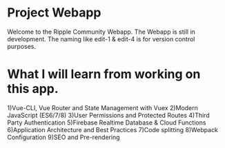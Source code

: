 # Project Webapp
Welcome to the Ripple Community Webapp.
The Webapp is still in development.
The naming like edit-1 & edit-4 is for version control purposes.

# What I will learn from working on this app.
1)Vue-CLI, Vue Router and State Management with Vuex
2)Modern JavaScript (ES6/7/8)
3)User Permissions and Protected Routes
4)Third Party Authentication
5)Firebase Realtime Database & Cloud Functions
6)Application Architecture and Best Practices
7)Code splitting
8)Webpack Configuration
9)SEO and Pre-rendering
